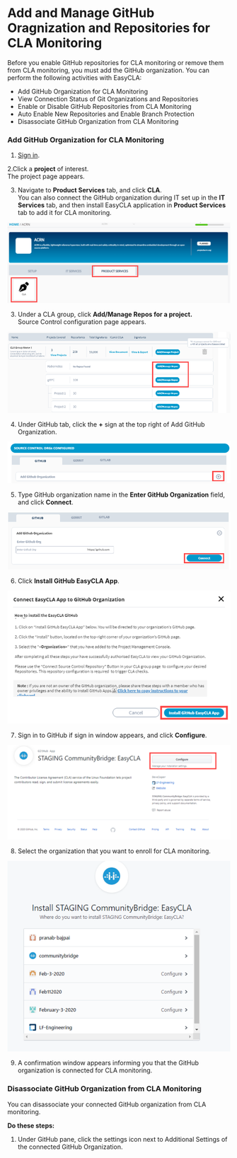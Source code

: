 # Add and Manage GitHub Oragnization and Repositories for CLA Monitoring

Before you enable GitHub repositories for CLA monitoring or remove them from CLA monitoring, you must add the GitHub organization. You can perform the following activities with EasyCLA:

* Add GitHub Organization for CLA Monitoring
* View Connection Status of Git Organizations and Repositories
* Enable or Disable GitHub Repositories from CLA Monitoring
* Auto Enable New Repositories and Enable Branch Protection
* Disassociate GitHub Organization from CLA Monitoring

### Add GitHub Organization for CLA Monitoring

1. [Sign in](../sign-in-to-project-console.md).

2.Click a **project** of interest.  
The project page appears.

3. Navigate to **Product Services** tab, and click **CLA**.  
You can also connect the GitHub organization during IT set up in the **IT Services** tab, and then install EasyCLA application in **Product Services** tab to add it for CLA monitoring.

![](../../../../.gitbook/assets/cla-product-services.png)

3. Under a CLA group, click **Add/Manage Repos for a project.**  
Source Control configuration page appears.

![Add and Manage Repositories](../../../../.gitbook/assets/add-manage-repositories.png)

4. Under GitHub tab, click the **+** sign at the top right of Add GitHub Organization.

![](../../../../.gitbook/assets/add-github-organization.png)

5. Type GitHub organization name in the **Enter GitHub Organization** field, and click **Connect**.

![](../../../../.gitbook/assets/connect-github-organization.png)

6. Click **Install GitHub EasyCLA App**.

![Install GitHub EasyCLA App](../../../../.gitbook/assets/install-github-easycla-app.png)

7. Sign in to GitHub if sign in window appears, and click **Configure**.

![](../../../../.gitbook/assets/configure-cla-for-github-organization.png)

8. Select the organization that you want to enroll for CLA monitoring.

![](../../../../.gitbook/assets/select-github-organization.png)

9. A confirmation window appears informing you that the GitHub organization is connected for CLA monitoring.

### Disassociate GitHub Organization from CLA Monitoring

You can disassociate your connected GitHub organization from CLA monitoring.

**Do these steps:**

 1. Under GitHub pane, click the settings icon   next to Additional Settings of the connected GitHub Organization.









